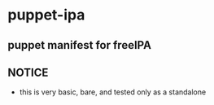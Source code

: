 # puppet-ipa

## puppet manifest for freeIPA

## NOTICE
* this is very basic, bare, and tested only as a standalone
